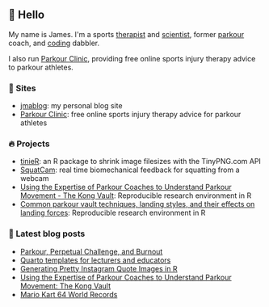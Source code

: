 ## 👋 Hello

My name is James. I'm a sports [therapist](https://jmablog.com/tags/sports-therapy/) and [scientist](https://jmablog.com/research), former [parkour](https://jmablog.com/tags/parkour) coach, and [coding](https://jmablog.com/tags/coding) dabbler.

I also run [Parkour Clinic](https://parkour.clinic), providing free online sports injury therapy advice to parkour athletes.

### 🔗 Sites

- [jmablog](https://jmablog.com): my personal blog site
- [Parkour Clinic](https://parkour.clinic): free online sports injury therapy advice for parkour athletes

### 🔥 Projects
- [tinieR](https://jmablog.github.io/tinieR): an R package to shrink image filesizes with the TinyPNG.com API
- [SquatCam](https://squatcam.vercel.app): real time biomechanical feedback for squatting from a webcam
- [Using the Expertise of Parkour Coaches to Understand Parkour Movement - The Kong Vault](https://github.com/jmablog/using-the-expertise-of-parkour-coaches): Reproducible research environment in R
- [Common parkour vault techniques, landing styles, and their effects on landing forces](https://github.com/jmablog/common-parkour-vault-techniques): Reproducible research environment in R

### 📝 Latest blog posts

<!-- BLOG-POST-LIST:START -->
- [Parkour, Perpetual Challenge, and Burnout](https://jmablog.com/post/parkour-challenge-burnout/)
- [Quarto templates for lecturers and educators](https://jmablog.com/post/quarto-templates/)
- [Generating Pretty Instagram Quote Images in R](https://jmablog.com/post/generating-instagram-quote-images-in-r/)
- [Using the Expertise of Parkour Coaches to Understand Parkour Movement: The Kong Vault](https://jmablog.com/research/mres/)
- [Mario Kart 64 World Records](https://jmablog.com/post/mario-kart/)
<!-- BLOG-POST-LIST:END -->
